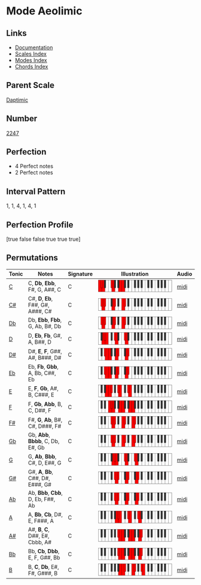 # Mode Aeolimic

## Links

- [Documentation](index.md)
- [Scales Index](Scales.md)
- [Modes Index](Modes.md)
- [Chords Index](Chords.md)

## Parent Scale

[Daptimic](ScaleDaptimic.md)

## Number

[2247](https://ianring.com/musictheory/scales/2247)

## Perfection

- 4 Perfect notes
- 2 Perfect notes

## Interval Pattern

1, 1, 4, 1, 4, 1

## Perfection Profile

[true false false true true true]

## Permutations

| Tonic | Notes | Signature | Illustration | Audio |
|-------|-------|-----------|--------------|-------|
| [C](ModeCNaturalAeolimic.md) | C, **Db**, **Ebb**, F#, G, A##, C | C | ![CNaturalAeolimic](ModeCNaturalAeolimic.png) | [midi](https://github.com/edipermadi/music/blob/main/docs/ModeCNaturalAeolimic.mid?raw=true) |
| [C#](ModeCSharpAeolimic.md) | C#, **D**, **Eb**, F##, G#, A###, C# | C | ![CSharpAeolimic](ModeCSharpAeolimic.png) | [midi](https://github.com/edipermadi/music/blob/main/docs/ModeCSharpAeolimic.mid?raw=true) |
| [Db](ModeDFlatAeolimic.md) | Db, **Ebb**, **Fbb**, G, Ab, B#, Db | C | ![DFlatAeolimic](ModeDFlatAeolimic.png) | [midi](https://github.com/edipermadi/music/blob/main/docs/ModeDFlatAeolimic.mid?raw=true) |
| [D](ModeDNaturalAeolimic.md) | D, **Eb**, **Fb**, G#, A, B##, D | C | ![DNaturalAeolimic](ModeDNaturalAeolimic.png) | [midi](https://github.com/edipermadi/music/blob/main/docs/ModeDNaturalAeolimic.mid?raw=true) |
| [D#](ModeDSharpAeolimic.md) | D#, **E**, **F**, G##, A#, B###, D# | C | ![DSharpAeolimic](ModeDSharpAeolimic.png) | [midi](https://github.com/edipermadi/music/blob/main/docs/ModeDSharpAeolimic.mid?raw=true) |
| [Eb](ModeEFlatAeolimic.md) | Eb, **Fb**, **Gbb**, A, Bb, C##, Eb | C | ![EFlatAeolimic](ModeEFlatAeolimic.png) | [midi](https://github.com/edipermadi/music/blob/main/docs/ModeEFlatAeolimic.mid?raw=true) |
| [E](ModeENaturalAeolimic.md) | E, **F**, **Gb**, A#, B, C###, E | C | ![ENaturalAeolimic](ModeENaturalAeolimic.png) | [midi](https://github.com/edipermadi/music/blob/main/docs/ModeENaturalAeolimic.mid?raw=true) |
| [F](ModeFNaturalAeolimic.md) | F, **Gb**, **Abb**, B, C, D##, F | C | ![FNaturalAeolimic](ModeFNaturalAeolimic.png) | [midi](https://github.com/edipermadi/music/blob/main/docs/ModeFNaturalAeolimic.mid?raw=true) |
| [F#](ModeFSharpAeolimic.md) | F#, **G**, **Ab**, B#, C#, D###, F# | C | ![FSharpAeolimic](ModeFSharpAeolimic.png) | [midi](https://github.com/edipermadi/music/blob/main/docs/ModeFSharpAeolimic.mid?raw=true) |
| [Gb](ModeGFlatAeolimic.md) | Gb, **Abb**, **Bbbb**, C, Db, E#, Gb | C | ![GFlatAeolimic](ModeGFlatAeolimic.png) | [midi](https://github.com/edipermadi/music/blob/main/docs/ModeGFlatAeolimic.mid?raw=true) |
| [G](ModeGNaturalAeolimic.md) | G, **Ab**, **Bbb**, C#, D, E##, G | C | ![GNaturalAeolimic](ModeGNaturalAeolimic.png) | [midi](https://github.com/edipermadi/music/blob/main/docs/ModeGNaturalAeolimic.mid?raw=true) |
| [G#](ModeGSharpAeolimic.md) | G#, **A**, **Bb**, C##, D#, E###, G# | C | ![GSharpAeolimic](ModeGSharpAeolimic.png) | [midi](https://github.com/edipermadi/music/blob/main/docs/ModeGSharpAeolimic.mid?raw=true) |
| [Ab](ModeAFlatAeolimic.md) | Ab, **Bbb**, **Cbb**, D, Eb, F##, Ab | C | ![AFlatAeolimic](ModeAFlatAeolimic.png) | [midi](https://github.com/edipermadi/music/blob/main/docs/ModeAFlatAeolimic.mid?raw=true) |
| [A](ModeANaturalAeolimic.md) | A, **Bb**, **Cb**, D#, E, F###, A | C | ![ANaturalAeolimic](ModeANaturalAeolimic.png) | [midi](https://github.com/edipermadi/music/blob/main/docs/ModeANaturalAeolimic.mid?raw=true) |
| [A#](ModeASharpAeolimic.md) | A#, **B**, **C**, D##, E#, Cbbb, A# | C | ![ASharpAeolimic](ModeASharpAeolimic.png) | [midi](https://github.com/edipermadi/music/blob/main/docs/ModeASharpAeolimic.mid?raw=true) |
| [Bb](ModeBFlatAeolimic.md) | Bb, **Cb**, **Dbb**, E, F, G##, Bb | C | ![BFlatAeolimic](ModeBFlatAeolimic.png) | [midi](https://github.com/edipermadi/music/blob/main/docs/ModeBFlatAeolimic.mid?raw=true) |
| [B](ModeBNaturalAeolimic.md) | B, **C**, **Db**, E#, F#, G###, B | C | ![BNaturalAeolimic](ModeBNaturalAeolimic.png) | [midi](https://github.com/edipermadi/music/blob/main/docs/ModeBNaturalAeolimic.mid?raw=true) |
